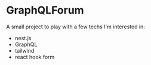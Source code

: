 # GraphQLForum

A small project to play with a few techs I'm interested in:

- nest.js
- GraphQL
- tailwind
- react hook form


